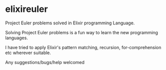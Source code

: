 # elixireuler
Project Euler problems solved in Elixir programming Language. 

Solving Project Euler problems is a fun way to learn the new programming languages.

I have tried to apply Elixir's pattern matching, recursion, for-comprehension etc wherever suitable.

Any suggestions/bugs/help welcomed
